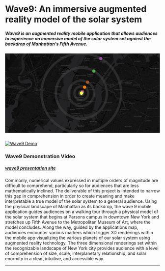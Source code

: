 # Wave9: An immersive augmented reality model of the solar system
##### Wave9 is an augmented reality mobile application that allows audiences to experience an immersive model of the solar system set against the backdrop of Manhattan's Fifth Avenue.
##### ![01](Images/preview.png) 
[![Wave9 Demo](http://img.youtube.com/vi/-ZWG9gGuczQ/0.jpg)](http://www.youtube.com/watch?v=-ZWG9gGuczQ "Wave9 Demo")
### Wave9 Demonstration Video
##### [wave9 presentation site](http://moriartp.github.io/projects/wave_9/)
Commonly, numerical values expressed in multiple orders of magnitude are difficult to comprehend, particularly so for audiences that are less mathematically inclined. The deliverable of this project is intended to narrow this gap in comprehension in order to create meaning and make interpretable a true model of the solar system to a general audience. Using the physical landscape of Manhattan as its backdrop, the wave 9 mobile application guides audiences on a walking tour through a physical model of the solar system that begins at Parsons campus in downtown New York and stretches up Fifth Avenue to the Metropolitan Museum of Art, where the model concludes. Along the way, guided by the applications map, audiences encounter various markers which trigger 3D renderings within the mobile app visualizing the various planets of our solar system using augmented reality technology. The three dimensional renderings set within the recognizable landscape of New York city provides audience with a level of comprehension of size, scale, interplanetary relationship, and solar enormity in a clear, intuitive, and accessible way.

____________________________________________